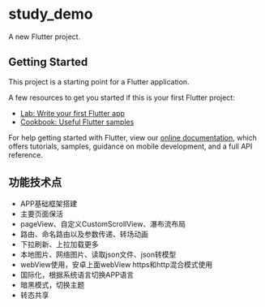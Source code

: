 # study_demo

A new Flutter project.

## Getting Started

This project is a starting point for a Flutter application.

A few resources to get you started if this is your first Flutter project:

- [Lab: Write your first Flutter app](https://flutter.dev/docs/get-started/codelab)
- [Cookbook: Useful Flutter samples](https://flutter.dev/docs/cookbook)

For help getting started with Flutter, view our
[online documentation](https://flutter.dev/docs), which offers tutorials,
samples, guidance on mobile development, and a full API reference.


## 功能技术点


* APP基础框架搭建
* 主要页面保活
* pageView、自定义CustomScrollView、瀑布流布局
* 路由、命名路由以及参数传递、转场动画
* 下拉刷新、上拉加载更多
* 本地图片、网络图片、读取json文件、json转模型
* webView使用，安卓上面webView https和http混合模式使用
* 国际化，根据系统语言切换APP语言
* 暗黑模式，切换主题
* 转态共享


